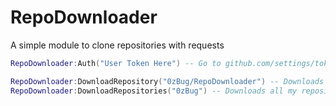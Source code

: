 # RepoDownloader
A simple module to clone repositories with requests
```lua
RepoDownloader:Auth("User Token Here") -- Go to github.com/settings/tokens to generate a key. (doesn't need any permissions)

RepoDownloader:DownloadRepository("0zBug/RepoDownloader") -- Downloads this repository and writes it to workspace.
RepoDownloader:DownloadRepositories("0zBug") -- Downloads all my repositories and writes it to workspace.
```
